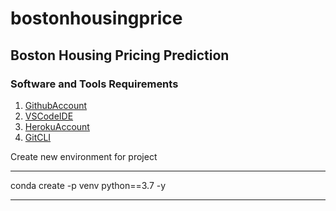 # bostonhousingprice

## Boston Housing Pricing Prediction

### Software and Tools Requirements

1. [GithubAccount](https://github.com)
2. [VSCodeIDE](https://code.visualstudio.com/)
3. [HerokuAccount](https://heroku.com)
4. [GitCLI](https://git-scm.com/book/en/v2/Getting-Started-The-Command-Line)


Create new environment for project

- - - -

conda create -p venv python==3.7 -y

- - - - 